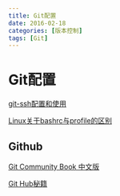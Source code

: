 ```yaml
---
title: Git配置
date: 2016-02-18
categories: [版本控制]
tags: [Git]
---
```


# Git配置

[git-ssh配置和使用](https://segmentfault.com/a/1190000002645623)

[Linux关于bashrc与profile的区别](http://www.cnblogs.com/hongzg1982/articles/2101792.html)

## Github
[Git Community Book 中文版](http://gitbook.liuhui998.com/index.html "Git Community Book 中文版")

[Git Hub秘籍](https://github.com/tiimgreen/github-cheat-sheet/blob/master/README.zh-cn.md "Git Hub秘籍")

